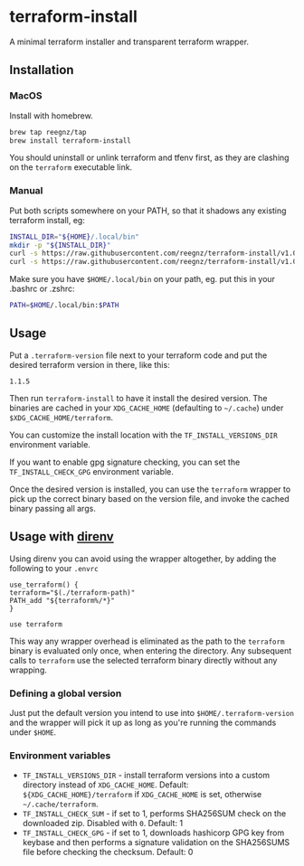 # terraform-install

A minimal terraform installer and transparent terraform wrapper.

## Installation

### MacOS

Install with homebrew.

```sh
brew tap reegnz/tap
brew install terraform-install
```

You should uninstall or unlink terraform and tfenv first, as they are clashing on the `terraform`
executable link.

### Manual

Put both scripts somewhere on your PATH, so that it shadows any existing
terraform install, eg:

```bash
INSTALL_DIR="${HOME}/.local/bin"
mkdir -p "${INSTALL_DIR}"
curl -s https://raw.githubusercontent.com/reegnz/terraform-install/v1.0.0/terraform  "${INSTALL_DIR}/terraform"
curl -s https://raw.githubusercontent.com/reegnz/terraform-install/v1.0.0/terraform-install > "${INSTALL_DIR}/terraform-install"
```

Make sure you have `$HOME/.local/bin` on your path, eg. put this in your .bashrc or .zshrc: 

```bash
PATH=$HOME/.local/bin:$PATH
```

## Usage

Put a `.terraform-version` file next to your terraform code and put the
desired terraform version in there, like this:

```text
1.1.5
```

Then run `terraform-install` to have it install the desired version. The
binaries are cached in your `XDG_CACHE_HOME` (defaulting to `~/.cache`)
under `$XDG_CACHE_HOME/terraform`.

You can customize the install location with the `TF_INSTALL_VERSIONS_DIR` 
environment variable.

If you want to enable gpg signature checking, you can set the
`TF_INSTALL_CHECK_GPG` environment variable.

Once the desired version is installed, you can use the `terraform` wrapper to
pick up the correct binary based on the version file, and invoke the cached 
binary passing all args.

## Usage with [direnv](https://direnv.net/)

Using direnv you can avoid using the wrapper altogether, by adding the
following to your `.envrc`

```bashrc
use_terraform() {
terraform="$(./terraform-path)"
PATH_add "${terraform%/*}"
}

use terraform
```

This way any wrapper overhead is eliminated as the path to the `terraform`
binary is evaluated only once, when entering the directory.
Any subsequent calls to `terraform` use the selected terraform binary
directly without any wrapping.


### Defining a global version

Just put the default version you intend to use into  `$HOME/.terraform-version` and the
wrapper will pick it up as long as you're running the commands under `$HOME`.

### Environment variables

- `TF_INSTALL_VERSIONS_DIR` - install terraform versions into a custom
  directory instead of `XDG_CACHE_HOME`. Default: `${XDG_CACHE_HOME}/terraform`
  if `XDG_CACHE_HOME` is set, otherwise `~/.cache/terraform`.
- `TF_INSTALL_CHECK_SUM` - if set to 1, performs SHA256SUM check on the
  downloaded zip. Disabled with `0`. Default: 1
- `TF_INSTALL_CHECK_GPG` - if set to 1, downloads hashicorp GPG key from
  keybase and then performs a signature validation on the SHA256SUMS file
  before checking the checksum. Default: 0
